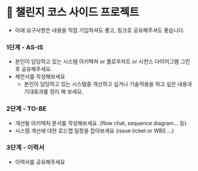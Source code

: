 # 🎯 챌린지 코스 사이드 프로젝트

* 아래 요구사항은 내용을 직접 기입하셔도 좋고, 링크로 공유해주셔도 좋습니다.

### 1단계 - AS-IS

- 본인이 담당하고 있는 시스템 아키택쳐 or 플로우차트 or 시컨스 다이어그램 그린 후 공유해주세요.
- 제안서를 작성해보세요
  - 본인이 담당하고 있는 시스템중 개선하고 싶거나 기술적용을 하고 싶은 내용과 기대효과를 정리 해 보세요.


### 2단계 - TO-BE

- 개선될 아키택처 문서를 작성해보세요. (flow chat, sequence diagram... 등)
- 시스템 개선에 대한 로드맵 일정을 잡아보세요 (issue ticket or WBS ...)


### 3단계 - 이력서

- 이력서를 공유해주세요 
